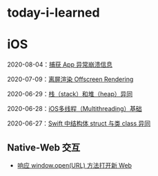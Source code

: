 # today-i-learned

# iOS

2020-08-04：[捕获 App 异常崩溃信息](iOS/learned%20from%20frameworks/2020-08-04%20捕获%20App%20异常崩溃信息.md)

2020-07-09：[离屏渲染 Offscreen Rendering](iOS/learned%20from%20blogs/2020-07-09%20离屏渲染%20Offscreen%20Rendering.md)

2020-06-29：[栈（stack）和堆（heap）异同](iOS/2020-06-29%20栈（stack）和堆（heap）异同.md) 

2020-06-28：[iOS多线程（Multithreading）基础](iOS/2020-06-28%20iOS%20多线程（Multithreading）基础.md )

2020-06-27：[Swift 中结构体 struct 与类 class 异同](iOS/2020-06-27%20Swift%20中结构体%20struct%20与类%20class%20异同.md)

## Native-Web 交互

- [响应 window.open(URL) 方法打开新 Web](iOS/Native-Web%20交互/响应%20window.open(URL)%20打开新%20Web.md)

